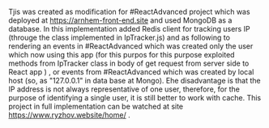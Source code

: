 Tjis was created as modification for #ReactAdvanced project which was deployed at https://arnhem-front-end.site and used MongoDB as a database.
In this implementation added Redis client for tracking users IP (througe the class implemented in IpTracker.js) and as following to rendering an events in #ReactAdvanced which was created only the user which now 
using this app 
(for this purpos for this purpose exploited methods from IpTracker class in body of get request from server side to React app )
, or events from #ReactAdvanced which was created by local host (so, as "127.0.0.1" in data base at Mongo).
Еhe disadvantage is that the IP address is not always representative of one user, therefore, for the purpose of identifying a single user, it is still better to work with cache.
This project in full implementation can be watched at site https://www.ryzhov.website/home/  .
